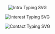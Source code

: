 <p align="center">
  <img src="https://readme-typing-svg.demolab.com?font=Fira+Code&weight=600&duration=4000&pause=1000&color=FFFFFF&center=true&vCenter=true&multiline=true&width=1000&height=140&lines=Hi%2C+I+am+Adel+%F0%9F%91%8B+%F0%9F%98%83;;" alt="Intro Typing SVG">
</p>

<p align="center">
  <img src="https://readme-typing-svg.demolab.com?font=Fira+Code&weight=600&duration=4000&pause=1000&color=7FDBFF&center=true&vCenter=true&multiline=true&width=1000&height=140&lines=Interested+in+forecasting+with+machine+learning+and+Bayesian+methods;and+building+and+implementing+AI+for+productivity+enhancements+and+problem-solving." alt="Interest Typing SVG">
</p>

<p align="center">
  <img src="https://readme-typing-svg.demolab.com?font=Fira+Code&weight=600&duration=4000&pause=1000&color=FFFFFF&center=true&vCenter=true&multiline=true&width=1000&height=140&lines=If+you+would+like+to+reach+out+to+me%2C+write+me+%F0%9F%93%AB+on+LinkedIn%3A+https%3A%2F%2Fwww.linkedin.com%2Fin%2Fadelhaddadin" alt="Contact Typing SVG">
</p>

